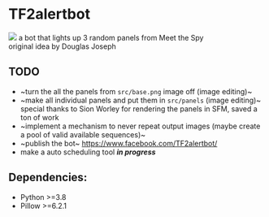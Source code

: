 # TF2alertbot
![](https://i.imgur.com/Rj5wtUU.png)
a bot that lights up 3 random panels from Meet the Spy  
original idea by Douglas Joseph

## TODO
- ~turn the all the panels from `src/base.png` image off (image editing)~
- ~make all individual panels and put them in `src/panels` (image editing)~ special thanks to Sion Worley for rendering the panels in SFM, saved a ton of work
- ~implement a mechanism to never repeat output images (maybe create a pool of valid available sequences)~
- ~publish the bot~ https://www.facebook.com/TF2alertbot/
- make a auto scheduling tool ***in progress***

## Dependencies:
- Python >=3.8
- Pillow >=6.2.1
